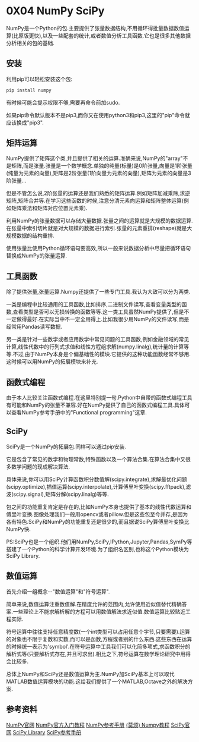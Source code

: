# 0X04 NumPy SciPy

NumPy是一个Python的包.主要提供了张量数据结构,不用循环得批量数据数值运算(比原版更快),以及一些配套的统计,或者数值分析工具函数.它也是很多其他数据分析相关的包的基础.

## 安装

利用pip可以轻松安装这个包:

```bash
pip install numpy
```

有时候可能会提示权限不够,需要再命令前加sudo.

如果pip命令默认版本不是pip3,而你又在使用python3和pip3,这里的"pip"命令就应该换成"pip3".

## 矩阵运算

NumPy提供了矩阵这个类,并且提供了相关的运算.准确来说,NumPy的"array"不是矩阵,而是张量.张量是一个数学概念.单独的纯量(标量)是0阶张量,向量是1阶张量(纯量为元素的向量),矩阵是2阶张量(1阶向量为元素的向量),矩阵为元素的向量是3阶张量...

但是不管怎么说,2阶张量的运算还是我们熟悉的矩阵运算.例如矩阵加减乘除,求逆矩阵,矩阵合并等.在学习这些函数的时候,注意分清元素向运算和矩阵整体运算(例如矩阵乘法和矩阵对应位置元素乘).

利用NumPy的张量数据可以存储大量数据.张量之间的运算就是大规模的数据运算.在张量中索引切片就是对大规模的数据进行索引.张量的元素重排(reshape)就是大规模数据的结构重排.

使用张量比使用Python循环语句要高效,所以一般来说数据分析中尽量把循环语句替换成NumPy的张量运算.

## 工具函数

除了提供张量,张量运算.Numpy还提供了一些专门工具.我认为大致可以分为两类.

一类是编程中比较通用的工具函数,比如排序,二进制文件读写,查看变量类型的函数,查看类型是否可以无损转换的函数等等.这一类工具虽然NumPy提供了,但是不一定做得最好.在实际当中不一定全用得上.比如我很少用NumPy的文件读写,而是经常用Pandas读写数据.

另一类是针对一些数学或者应用数学中常见问题的工具函数,例如金融领域的常见计算,线性代数中的行列式求值和线性方程组求解(numpy.linalg),统计量的计算等等.不过,由于NumPy本身是个偏基础性的模块.它提供的这种功能函数经常不够用.这时候可以用NumPy的拓展模块来补充.

## 函数式编程

由于本人比较关注函数式编程.在这里特别提一句.Python中自带的函数式编程工具有可能和NumPy的张量不兼容.好在NumPy提供了自己的函数式编程工具.具体可以查看NumPy参考手册中的"Functional programming"这章.

## SciPy

SciPy是一个NumPy的拓展包.同样可以通过pip安装.

它是包含了常见的数学和物理常数,特殊函数以及一个算法合集.在算法合集中又很多数学问题的现成解决算法.

具体来说,你可以用SciPy计算函数积分数值解(scipy.integrate),求解最优化问题(scipy.optimize),插值运算(scipy.interpolate),计算傅里叶变换(scipy.fftpack),滤波(scipy.signal),矩阵分解(scipy.linalg)等等.

包之间的功能重复肯定是存在的,比如NumPy本身也提供了基本的线性代数运算和傅里叶变换.图像处理我们一般用opencv或者pillow.但是这些包至今并存,是因为各有特色.SciPy和NumPy的功能重复还是很少的,而且据说SciPy算傅里叶变换比NumPy快.

PS:SciPy也是一个组织.他们用NumPy,SciPy,IPython,Jupyter,Pandas,SymPy等搭建了一个Python的科学计算开发环境.为了组织名区别,也称这个Python模块为SciPy Library.

## 数值运算


首先介绍一组概念--"数值运算"和"符号运算".

简单来说,数值运算注重数值解.在精度允许的范围内,允许使用近似值替代精确答案.一些理论上不能求解析解的方程可以用数值解法求近似值.数值运算比较贴近工程实际.

符号运算中往往支持任意精度数(一个int类型可以占用任意个字节,只要需要).运算的对象也不限于复数和实数,而可以是函数,方程或者别的什么东西.这些东西在运算的时候统一表示为'symbol'.在符号运算中工具我们可以化简多项式,求函数积分的解析式等(只要解析式存在,并且可求出).相比之下,符号运算在数学理论研究中用得会比较多.

总体上NumPy和SciPy还是数值运算为主.NumPy加SciPy基本上可以取代MATLAB数值运算模块的功能.这给我们提供了一个MATLAB,Octave之外的解决方案.

## 参考资料

[NumPy官网](http://www.numpy.org/)
[NumPy官方入门教程](https://docs.scipy.org/doc/numpy-dev/user/quickstart.html)
[NumPy参考手册](https://docs.scipy.org/doc/numpy-dev/reference/index.html)
[(莫烦) Numpy教程](https://morvanzhou.github.io/tutorials/data-manipulation/np-pd/)
[SciPy官网](https://scipy.org/index.html)
[SciPy Library](https://scipy.org/scipylib/index.html)
[SciPy参考手册](https://docs.scipy.org/doc/scipy/reference/)
